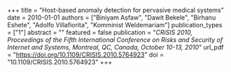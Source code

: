 +++
title = "Host-based anomaly detection for pervasive medical systems"
date = 2010-01-01
authors = ["Biniyam Asfaw", "Dawit Bekele", "Birhanu Eshete", "Adolfo Villafiorita", "Komminist Weldemariam"]
publication_types = ["1"]
abstract = ""
featured = false
publication = "*CRiSIS 2010, Proceedings of the Fifth International Conference on Risks and Security of Internet and Systems, Montreal, QC, Canada, October 10-13, 2010*"
url_pdf = "https://doi.org/10.1109/CRISIS.2010.5764923"
doi = "10.1109/CRISIS.2010.5764923"
+++

